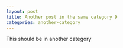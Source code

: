 ```yaml
---
layout: post
title: Another post in the same category 9
categories: another-category
---
```


This should be in another category
